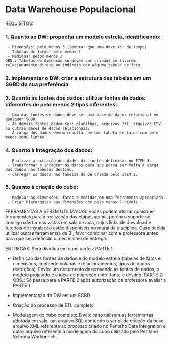 # Data Warehouse Populacional

REQUISITOS:
### 1. Quanto ao DW: proponha um modelo estrela, identificando:
     - Dimensões: pelo menos 3 (lembrar que uma deve ser de tempo)
     - Tabelas de fatos: pelo menos 1
     - Medidas: pelos menos 3
    OBS.: Tabelas de dimensão só devem ser criadas se tiverem relacionamento direto ou indireto com alguma tabela de fato.
### 2. Implementar o DW: criar a estrutura das tabelas em um SGBD da sua preferência
### 3. Quanto às fontes dos dados: utilizar fontes de dados diferentes de pelo menos 2 tipos diferentes:
     - Uma das fontes de dados deve ser uma base de dados relacional em qualquer SGBD.
     - As demais fontes podem ser: planilhas, arquivos TXT, arquivos CSV ou outras bases de dados relacionais.
     - A carga dos dados devem resultar em uma tabela de fatos com pelo menos 2000 linhas.
### 4. Quanto à integração dos dados: 
     - Realizar a extração dos dados das fontes definidas no ITEM 3.
     - Transformar e integrar os dados para que possa ser feita a carga dos dados nas tabelas destino.
     - Carregar os dados nas tabelas do DW criado pelo ITEM 2.

### 5. Quanto à criação do cubo: 
     - Modelar as dimensões, fatos e medidas em uma ferramenta apropriada.
     - Criar hierarquias nas dimensões com pelo menos 2 níveis.

FERRAMENTAS A SEREM UTILIZADAS:
Vocês podem utilizar quaisquer ferramentas para a realização das etapas acima, porém o suporte só consigo ofertar nas vistas em sala de aula, cujos links de download e tutoriais de instalação estão disponíveis no mural da disciplina.
Caso decida utilizar outras ferramentas de BI, favor combinar com a professora antes para que seja definido o mecanismo de entrega.

ENTREGAS:
Será dividida em duas partes:
PARTE 1:
- Definição das fontes de dados e do modelo estrela (tabelas de fatos e dimensões, contendo colunas e relacionamentos, tipos de dados restrições).
Envio: um documento descrevendo as fontes de dados, o modelo projetado e a ideia de migração entre fonte e destino.
PARTE 2:
OBS.: Só passa para a PARTE 2 após autorização da professora avaliar a PARTE 1.

- Implementação do DW em um SGBD
- Criação do processo de ETL completo
- Modelagem do cubo completo
Envio: caso utilizem as ferramentas adotada em sala: um arquivo SQL contendo o script de criação da base, arquivo XML referente ao processo criado no Pentaho Data Integration e outro arquivo referente à modelagem do cubo utilizado pelo Pentaho Schema Workbench.
